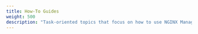 ```yaml
---
title: How-To Guides
weight: 500
description: "Task-oriented topics that focus on how to use NGINX Management Suite Instance Manager."
---
```



